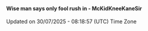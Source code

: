 #### Wise man says only fool rush in - McKidKneeKaneSir
Updated on 30/07/2025 - 08:18:57 (UTC) Time Zone
